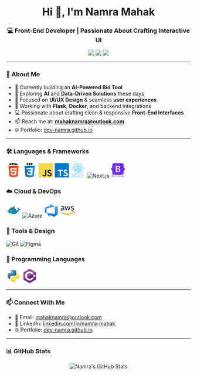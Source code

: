<h1 align="center">Hi 👋, I'm Namra Mahak</h1>
<h3 align="center">💻 Front-End Developer | Passionate About Crafting Interactive UI</h3>

<p align="center">
  <a href="https://dev-namra.github.io/namramahak/" target="_blank">
    <img src="https://img.shields.io/badge/Portfolio-%230077B5.svg?style=for-the-badge&logo=Google-Chrome&logoColor=white" />
  </a>
  <a href="mailto:mahaknamra@outlook.com">
    <img src="https://img.shields.io/badge/Email-%230077B5.svg?style=for-the-badge&logo=Microsoft-Outlook&logoColor=white" />
  </a>
  <a href="https://linkedin.com/in/namra-mahak" target="_blank">
    <img src="https://img.shields.io/badge/LinkedIn-%230077B5.svg?style=for-the-badge&logo=Linkedin&logoColor=white" />
  </a>
</p>

---

### 🚀 About Me

- 🧠 Currently building an **AI-Powered Bid Tool**
- 🧪 Exploring **AI** and **Data-Driven Solutions** these days
- 🎯 Focused on **UI/UX Design** & seamless **user experiences**
- 🔧 Working with **Flask**, **Docker**, and backend integrations
- 💻 Passionate about crafting clean & responsive **Front-End Interfaces**
- 📫 Reach me at: **mahaknamra@outlook.com**
- 🌐 Portfolio: [dev-namra.github.io](https://dev-namra.github.io/namramahak/)

---


### 🛠️ Languages & Frameworks

<p align="left">
  <img src="https://raw.githubusercontent.com/devicons/devicon/master/icons/html5/html5-original-wordmark.svg" alt="HTML5" width="40" />
  <img src="https://raw.githubusercontent.com/devicons/devicon/master/icons/css3/css3-original-wordmark.svg" alt="CSS3" width="40" />
  <img src="https://raw.githubusercontent.com/devicons/devicon/master/icons/javascript/javascript-original.svg" alt="JavaScript" width="40" />
  <img src="https://raw.githubusercontent.com/devicons/devicon/master/icons/typescript/typescript-original.svg" alt="TypeScript" width="40" />
  <img src="https://raw.githubusercontent.com/devicons/devicon/master/icons/react/react-original-wordmark.svg" alt="React" width="40" />
  <img src="https://cdn.worldvectorlogo.com/logos/nextjs-2.svg" alt="Next.js" width="40" />
  <img src="https://raw.githubusercontent.com/devicons/devicon/master/icons/bootstrap/bootstrap-plain-wordmark.svg" alt="Bootstrap" width="40" />
</p>

### ☁️ Cloud & DevOps

<p align="left">
  <img src="https://raw.githubusercontent.com/devicons/devicon/master/icons/docker/docker-original.svg" alt="Docker" width="40" />
  <img src="https://www.vectorlogo.zone/logos/microsoft_azure/microsoft_azure-icon.svg" alt="Azure" width="40" />
  <img src="https://raw.githubusercontent.com/devicons/devicon/master/icons/azuredevops/azuredevops-original.svg" alt="Azure DevOps" width="40" />
  <img src="https://raw.githubusercontent.com/devicons/devicon/master/icons/amazonwebservices/amazonwebservices-original-wordmark.svg" alt="AWS" width="40" />
</p>

### 🧰 Tools & Design

<p align="left">
  <img src="https://www.vectorlogo.zone/logos/git-scm/git-scm-icon.svg" alt="Git" width="40" />
  <img src="https://www.vectorlogo.zone/logos/figma/figma-icon.svg" alt="Figma" width="40" />
</p>

### 🐍 Programming Languages

<p align="left">
  <img src="https://raw.githubusercontent.com/devicons/devicon/master/icons/python/python-original.svg" alt="Python" width="40" />
  <img src="https://raw.githubusercontent.com/devicons/devicon/master/icons/csharp/csharp-original.svg" alt="C#" width="40" />
</p>


---

### 📫 Connect With Me

- 📧 Email: [mahaknamra@outlook.com](mailto:mahaknamra@outlook.com)  
- 🔗 LinkedIn: [linkedin.com/in/namra-mahak](https://linkedin.com/in/namra-mahak)  
- 🌐 Portfolio: [dev-namra.github.io](https://dev-namra.github.io/namramahak/)

---


### 📊 GitHub Stats
<p align="center">
  <img src="https://github-readme-stats.vercel.app/api?username=dev-namra&show_icons=true&theme=radical" alt="Namra's GitHub Stats" />
</p>
